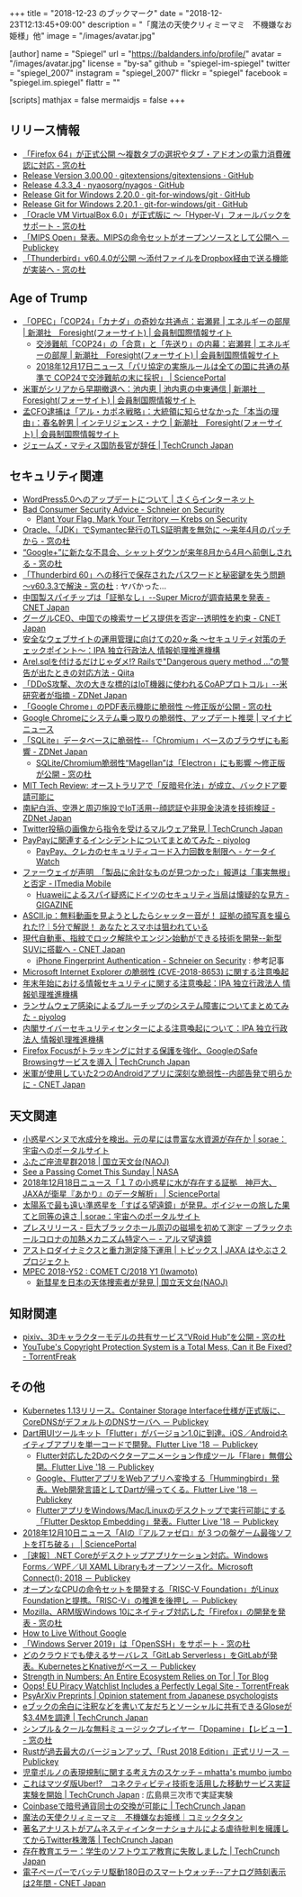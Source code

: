 +++
title = "2018-12-23 のブックマーク"
date =  "2018-12-23T12:13:45+09:00"
description = "「魔法の天使クリィミーマミ　不機嫌なお姫様」他"
image = "/images/avatar.jpg"

[author]
  name      = "Spiegel"
  url       = "https://baldanders.info/profile/"
  avatar    = "/images/avatar.jpg"
  license   = "by-sa"
  github    = "spiegel-im-spiegel"
  twitter   = "spiegel_2007"
  instagram = "spiegel_2007"
  flickr    = "spiegel"
  facebook  = "spiegel.im.spiegel"
  flattr    = ""

[scripts]
  mathjax = false
  mermaidjs = false
+++

## リリース情報

- [「Firefox 64」が正式公開 ～複数タブの選択やタブ・アドオンの電力消費確認に対応 - 窓の杜](https://forest.watch.impress.co.jp/docs/news/1157921.html)
- [Release Version 3.00.00 · gitextensions/gitextensions · GitHub](https://github.com/gitextensions/gitextensions/releases/tag/v3.00.00)
- [Release 4.3.3_4 · nyaosorg/nyagos · GitHub](https://github.com/nyaosorg/nyagos/releases/tag/4.3.3_4)
- [Release Git for Windows 2.20.0 · git-for-windows/git · GitHub](https://github.com/git-for-windows/git/releases/tag/v2.20.0.windows.1)
- [Release Git for Windows 2.20.1 · git-for-windows/git · GitHub](https://github.com/git-for-windows/git/releases/tag/v2.20.1.windows.1)
- [「Oracle VM VirtualBox 6.0」が正式版に ～「Hyper-V」フォールバックをサポート - 窓の杜](https://forest.watch.impress.co.jp/docs/news/1159338.html)
- [「MIPS Open」発表。MIPSの命令セットがオープンソースとして公開へ － Publickey](https://www.publickey1.jp/blog/18/mips_openmips.html)
- [「Thunderbird」v60.4.0が公開 ～添付ファイルをDropbox経由で送る機能が実装へ - 窓の杜](https://forest.watch.impress.co.jp/docs/news/1159676.html)

## Age of Trump

- [「OPEC」「COP24」「カナダ」の奇妙な共通点：岩瀬昇 | エネルギーの部屋 | 新潮社　Foresight(フォーサイト) | 会員制国際情報サイト](https://www.fsight.jp/articles/-/44632)
    - [交渉難航「COP24」の「合意」と「先送り」の内幕：岩瀬昇 | エネルギーの部屋 | 新潮社　Foresight(フォーサイト) | 会員制国際情報サイト](https://www.fsight.jp/articles/-/44636)
    - [2018年12月17日ニュース「パリ協定の実施ルールは全ての国に共通の基準で COP24で交渉難航の末に採択」 | SciencePortal](https://scienceportal.jst.go.jp/news/newsflash_review/newsflash/2018/12/20181217_01.html)
- [米軍がシリアから早期撤退へ：池内恵 | 池内恵の中東通信 | 新潮社　Foresight(フォーサイト) | 会員制国際情報サイト](https://www.fsight.jp/articles/-/44656)
- [孟CFO逮捕は「アル・カポネ戦略」：大統領に知らせなかった「本当の理由」：春名幹男 | インテリジェンス・ナウ | 新潮社　Foresight(フォーサイト) | 会員制国際情報サイト](https://www.fsight.jp/articles/-/44659)
- [ジェームズ・マティス国防長官が辞任  |  TechCrunch Japan](https://techcrunch.com/2018/12/20/james-mattis-resignation-trump/)

## セキュリティ関連

- [WordPress5.0へのアップデートについて | さくらインターネット](https://www.sakura.ad.jp/information/announcements/2018/12/05/1968198878/)
- [Bad Consumer Security Advice - Schneier on Security](https://www.schneier.com/blog/archives/2018/12/bad_consumer_se.html)
    - [Plant Your Flag, Mark Your Territory —  Krebs on Security](https://krebsonsecurity.com/2018/06/plant-your-flag-mark-your-territory/)
- [Oracle、「JDK」でSymantec発行のTLS証明書を無効に ～来年4月のパッチから - 窓の杜](https://forest.watch.impress.co.jp/docs/news/1157470.html)
- [“Google+”に新たな不具合、シャットダウンが来年8月から4月へ前倒しされる - 窓の杜](https://forest.watch.impress.co.jp/docs/news/1157691.html)
- [「Thunderbird 60」への移行で保存されたパスワードと秘密鍵を失う問題 ～v60.3.3で解決 - 窓の杜](https://forest.watch.impress.co.jp/docs/news/1157842.html) : ヤバかった...
- [中国製スパイチップは「証拠なし」--Super Microが調査結果を発表 - CNET Japan](https://japan.cnet.com/article/35129982/)
- [グーグルCEO、中国での検索サービス提供を否定--透明性を約束 - CNET Japan](https://japan.cnet.com/article/35129981/)
- [安全なウェブサイトの運用管理に向けての20ヶ条 ～セキュリティ対策のチェックポイント～：IPA 独立行政法人 情報処理推進機構](https://www.ipa.go.jp/security/vuln/websitecheck.html)
- [Arel.sqlを付けるだけじゃダメ!? Railsで&quot;Dangerous query method …”の警告が出たときの対応方法 - Qiita](https://qiita.com/jnchito/items/5f2f00c93c0ba68e4d31)
- [「DDoS攻撃、次の大きな標的はIoT機器に使われるCoAPプロトコル」--米研究者が指摘 - ZDNet Japan](https://japan.zdnet.com/article/35129893/)
- [「Google Chrome」のPDF表示機能に脆弱性 ～修正版が公開 - 窓の杜](https://forest.watch.impress.co.jp/docs/news/1158158.html)
- [Google Chromeにシステム乗っ取りの脆弱性、アップデート推奨 | マイナビニュース](https://news.mynavi.jp/article/20181215-740895/)
- [「SQLite」データベースに脆弱性--「Chromium」ベースのブラウザにも影響 - ZDNet Japan](https://japan.zdnet.com/article/35130205/)
    - [SQLite/Chromium脆弱性“Magellan”は「Electron」にも影響 ～修正版が公開 - 窓の杜](https://forest.watch.impress.co.jp/docs/news/1159361.html)
- [MIT Tech Review: オーストラリアで「反暗号化法」が成立、バックドア要請可能に](https://www.technologyreview.jp/nl/this-is-how-australias-ban-on-encryption-could-endanger-us-all/)
- [南紀白浜、空港と周辺施設でIoT活用--顔認証や非現金決済を技術検証 - ZDNet Japan](https://japan.zdnet.com/article/35130252/)
- [Twitter投稿の画像から指令を受けるマルウェア発見  |  TechCrunch Japan](https://techcrunch.com/2018/12/17/malware-commands-code-twitter-hidden-memes/)
- [PayPayに関連するインシデントについてまとめてみた - piyolog](http://d.hatena.ne.jp/Kango/20181218/1545164396)
    - [PayPay、クレカのセキュリティコード入力回数を制限へ - ケータイ Watch](https://k-tai.watch.impress.co.jp/docs/news/1158858.html)
- [ファーウェイが声明　「製品に余計なものが見つかった」報道は「事実無根」と否定 - ITmedia Mobile](http://www.itmedia.co.jp/mobile/articles/1812/15/news034.html)
    - [Huaweiによるスパイ疑惑にドイツのセキュリティ当局は懐疑的な見方 - GIGAZINE](https://gigazine.net/news/20181218-huawei-spying-no-evidence/)
- [ASCII.jp：無料動画を見ようとしたらシャッター音が！ 証拠の顔写真を撮られた!?｜5分で解説！ あなたとスマホは狙われている](http://ascii.jp/elem/000/001/787/1787255/)
- [現代自動車、指紋でロック解除やエンジン始動ができる技術を開発--新型SUVに搭載へ - CNET Japan](https://japan.cnet.com/article/35130359/)
    - [iPhone Fingerprint Authentication - Schneier on Security](https://www.schneier.com/blog/archives/2013/09/iphone_fingerpr.html) : 参考記事
- [Microsoft Internet Explorer の脆弱性 (CVE-2018-8653) に関する注意喚起](http://www.jpcert.or.jp/at/2018/at180051.html)
- [年末年始における情報セキュリティに関する注意喚起：IPA 独立行政法人 情報処理推進機構](https://www.ipa.go.jp/security/topics/alert20181220.html)
- [ランサムウェア感染によるブルーチップのシステム障害についてまとめてみた - piyolog](http://d.hatena.ne.jp/Kango/20181220/1545341830)
- [内閣サイバーセキュリティセンターによる注意喚起について：IPA 独立行政法人 情報処理推進機構](https://www.ipa.go.jp/security/ciadr/vul/20181221.html)
- [Firefox Focusがトラッキングに対する保護を強化、GoogleのSafe Browsingサービスを導入  |  TechCrunch Japan](https://techcrunch.com/2018/12/20/firefox-focus-adds-support-for-enhanced-tracking-protection-and-googles-safe-browsing-service/)
- [米軍が使用していた2つのAndroidアプリに深刻な脆弱性--内部告発で明らかに - CNET Japan](https://japan.cnet.com/article/35130477/)

## 天文関連

- [小惑星ベンヌで水成分を検出。元の星には豊富な水資源が存在か | sorae：宇宙へのポータルサイト](https://sorae.info/030201/2018_12_12_osiris.html)
- [ふたご座流星群2018 | 国立天文台(NAOJ)](https://www.nao.ac.jp/astro/feature/geminids2018/)
- [See a Passing Comet This Sunday  | NASA](https://www.nasa.gov/feature/jpl/see-a-passing-comet-this-sunday/)
- [2018年12月18日ニュース「１７の小惑星に水が存在する証拠　神戸大、JAXAが衛星『あかり』のデータ解析」 | SciencePortal](https://scienceportal.jst.go.jp/news/newsflash_review/newsflash/2018/12/20181218_01.html)
- [太陽系で最も遠い準惑星を「すばる望遠鏡」が発見。ボイジャーの旅した果てと同等の遠さ | sorae：宇宙へのポータルサイト](https://sorae.info/030201/2018_12_18_farout.html)
- [プレスリリース - 巨大ブラックホール周辺の磁場を初めて測定 －ブラックホールコロナの加熱メカニズム特定へ－ - アルマ望遠鏡](https://alma-telescope.jp/news/press/blackhole-201812)
- [アストロダイナミクスと重力測定降下運用 | トピックス | JAXA はやぶさ２プロジェクト](http://www.hayabusa2.jaxa.jp/topics/20181221_AstroDynamics/)
- [MPEC 2018-Y52 : COMET C/2018 Y1 (Iwamoto)](https://www.minorplanetcenter.net/mpec/K18/K18Y52.html)
    - [新彗星を日本の天体捜索者が発見 | 国立天文台(NAOJ)](https://www.nao.ac.jp/news/topics/2018/20181221-comet.html)

## 知財関連

- [pixiv、3Dキャラクターモデルの共有サービス“VRoid Hub”を公開 - 窓の杜](https://forest.watch.impress.co.jp/docs/news/1159726.html)
- [YouTube's Copyright Protection System is a Total Mess, Can it Be Fixed? - TorrentFreak](https://torrentfreak.com/youtubes-copyright-protection-system-is-a-total-mess-can-it-be-fixed-181222/)

## その他

- [Kubernetes 1.13リリース。Container Storage Interface仕様が正式版に、CoreDNSがデフォルトのDNSサーバへ － Publickey](https://www.publickey1.jp/blog/18/kubernetes_113container_storage_interfacecorednsdns.html)
- [Dart用UIツールキット「Flutter」がバージョン1.0に到達。iOS／Androidネイティブアプリを単一コードで開発。Flutter Live '18 － Publickey](https://www.publickey1.jp/blog/18/dartuiflutter10iosandroidflutter_live_18.html)
    - [Flutter対応した2Dのベクターアニメーション作成ツール「Flare」無償公開。Flutter Live '18 － Publickey](https://www.publickey1.jp/blog/18/flutter2dflareflutter_live_18.html)
    - [Google、FlutterアプリをWebアプリへ変換する「Hummingbird」発表。Web開発言語としてDartが帰ってくる。Flutter Live '18 － Publickey](https://www.publickey1.jp/blog/18/googleflutterwebhummingbirdwebdartflutter_live_18.html)
    - [FlutterアプリをWindows/Mac/Linuxのデスクトップで実行可能にする「Flutter Desktop Embedding」発表。Flutter Live '18 － Publickey](https://www.publickey1.jp/blog/18/flutterwindowsmaclinuxflutter_desktop_embeddingflutter_live_18.html)
- [2018年12月10日ニュース「AIの『アルファゼロ』が３つの盤ゲーム最強ソフトを打ち破る」 | SciencePortal](https://scienceportal.jst.go.jp/news/newsflash_review/newsflash/2018/12/20181210_01.html)
- [［速報］.NET Coreがデスクトップアプリケーション対応。Windows Forms／WPF／UI XAML Libraryもオープンソース化。Microsoft Connect(); 2018 － Publickey](https://www.publickey1.jp/blog/18/net_corewindows_formswpfui_xaml_librarymicrosoft_connect_2018.html)
- [オープンなCPUの命令セットを開発する「RISC-V Foundation」がLinux Foundationと提携。「RISC-V」の推進を後押し － Publickey](https://www.publickey1.jp/blog/18/cpurisc-v_foundationlinux_foundationrisc-v.html)
- [Mozilla、ARM版Windows 10にネイティブ対応した「Firefox」の開発を発表 - 窓の杜](https://forest.watch.impress.co.jp/docs/news/1157536.html)
- [How to Live Without Google](https://spreadprivacy.com/how-to-remove-google/)
- [「Windows Server 2019」は「OpenSSH」をサポート - 窓の杜](https://forest.watch.impress.co.jp/docs/news/1158128.html)
- [どのクラウドでも使えるサーバレス「GitLab Serverless」をGitLabが発表。KubernetesとKnativeがベース － Publickey](https://www.publickey1.jp/blog/18/gitlab_serverlessgitlabkubernetesknative.html)
- [Strength in Numbers: An Entire Ecosystem Relies on Tor  | Tor Blog](https://blog.torproject.org/strength-numbers-entire-ecosystem-relies-tor)
- [Oops! EU Piracy Watchlist Includes a Perfectly Legal Site - TorrentFreak](https://torrentfreak.com/oops-eu-piracy-watchlist-includes-a-perfectly-legal-site/)
- [PsyArXiv Preprints | Opinion statement from Japanese psychologists](https://psyarxiv.com/xh7fr/)
- [eブックの余白に注釈などを書いて友だちとソーシャルに共有できるGloseが$3.4Mを調達  |  TechCrunch Japan](https://techcrunch.com/2018/12/13/glose-raises-3-4-million-for-its-collaborative-reading-app/)
- [シンプル＆クールな無料ミュージックプレイヤー「Dopamine」【レビュー】 - 窓の杜](https://forest.watch.impress.co.jp/docs/review/1158348.html)
- [Rustが過去最大のバージョンアップ、「Rust 2018 Edition」正式リリース － Publickey](https://www.publickey1.jp/blog/18/rustrust_2018_edition.html)
- [児童ポルノの表現規制に関する考え方のスケッチ – mhatta's mumbo jumbo](http://www.mhatta.org/wp/2018/12/05/thoughts-on-child-porn-regulation/)
- [これはマツダ版Uber!?　コネクティビティ技術を活用した移動サービス実証実験を開始  |  TechCrunch Japan](https://jp.techcrunch.com/2018/12/17/autoblog-uber-mazda-daihtsu/) : 広島県三次市で実証実験
- [Coinbaseで暗号通貨同士の交換が可能に  |  TechCrunch Japan](https://techcrunch.com/2018/12/18/coinbase-lets-you-convert-one-cryptocurrency-into-another/)
- [魔法の天使クリィミーマミ　不機嫌なお姫様｜コミックタタン](http://tatan.jp/lib/top.php?id=141)
- [著名アナリストがアムネスティインターナショナルによる虐待批判を擁護してからTwitter株激落  |  TechCrunch Japan](https://techcrunch.com/2018/12/20/twitter-stock-down-after-analyst-calls-it-harvey-weinstein-of-social-media/)
- [存在教育エラー：学生のソフトウエア教育に失敗しました  |  TechCrunch Japan](https://techcrunch.com/2018/12/14/existential-education-error-failing-to-train-students-on-software/)
- [電子ペーパーでバッテリ駆動180日のスマートウォッチ--アナログ時刻表示は2年間 - CNET Japan](https://japan.cnet.com/article/35130434/)
